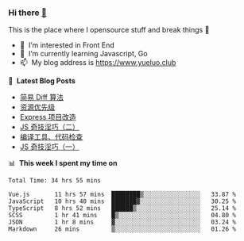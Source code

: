 ### Hi there <a href="https://www.yueluo.club/"> 👋 </a>
This is the place where I opensource stuff and break things :rofl:

- 👀 &nbsp;I’m interested in Front End
- 🌱 &nbsp;I’m currently learning Javascript, Go
- 📫 &nbsp;My blog address is https://www.yueluo.club

📕 &nbsp;**Latest Blog Posts**

<!-- BLOG-POST-LIST:START -->
- [简易 Diff 算法](https://www.yueluo.club/detail?articleId=62a89ef0106aa1400faa1928)
- [资源优先级](https://www.yueluo.club/detail?articleId=62a452e18e159c5c8f5e318c)
- [Express 项目改造](https://www.yueluo.club/detail?articleId=62a3f37f8e159c5c8f5e2d97)
- [JS 奇技淫巧（二）](https://www.yueluo.club/detail?articleId=62a0440f8e159c5c8f5e13af)
- [编译工具、代码检查](https://www.yueluo.club/detail?articleId=629e0ebb1b72002733d9ffbf)
- [JS 奇技淫巧（一）](https://www.yueluo.club/detail?articleId=629db9041b72002733d9fd22)
<!-- BLOG-POST-LIST:END -->

📊 &nbsp;**This week I spent my time on**

<!--START_SECTION:waka-->

```text
Total Time: 34 hrs 55 mins

Vue.js       11 hrs 57 mins  ████████▒░░░░░░░░░░░░░░░░   33.87 %
JavaScript   10 hrs 40 mins  ███████▓░░░░░░░░░░░░░░░░░   30.25 %
TypeScript   8 hrs 52 mins   ██████▒░░░░░░░░░░░░░░░░░░   25.14 %
SCSS         1 hr 41 mins    █▒░░░░░░░░░░░░░░░░░░░░░░░   04.80 %
JSON         1 hr 8 mins     ▓░░░░░░░░░░░░░░░░░░░░░░░░   03.24 %
Markdown     26 mins         ▒░░░░░░░░░░░░░░░░░░░░░░░░   01.26 %
```

<!--END_SECTION:waka-->